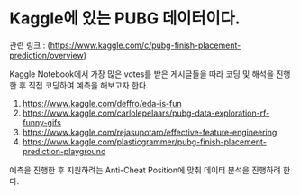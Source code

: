 # Kaggle에 있는 PUBG 데이터이다. 
관련 링크 : (https://www.kaggle.com/c/pubg-finish-placement-prediction/overview)

Kaggle Notebook에서 가장 많은 votes를 받은 게시글들을 따라 코딩 및 해석을 진행한 후 직접 코딩하여 예측을 해보고자 한다.
1. https://www.kaggle.com/deffro/eda-is-fun
2. https://www.kaggle.com/carlolepelaars/pubg-data-exploration-rf-funny-gifs
3. https://www.kaggle.com/rejasupotaro/effective-feature-engineering
4. https://www.kaggle.com/plasticgrammer/pubg-finish-placement-prediction-playground

예측을 진행한 후 지원하려는 Anti-Cheat Position에 맞춰 데이터 분석을 진행하려 한다. 
